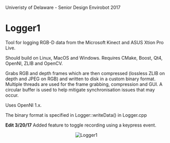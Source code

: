 Univeristy of Delaware - Senior Design Envirobot 2017

Logger1
=======

Tool for logging RGB-D data from the Microsoft Kinect and ASUS Xtion Pro Live. 

Should build on Linux, MacOS and Windows. Requires CMake, Boost, Qt4, OpenNI, ZLIB and OpenCV. 

Grabs RGB and depth frames which are then compressed (lossless ZLIB on depth and JPEG on RGB) and written to disk in a custom binary format. Multiple threads are used for the frame grabbing, compression and GUI. A circular buffer is used to help mitigate synchronisation issues that may occur. 

Uses OpenNI 1.x.

The binary format is specified in Logger::writeData() in Logger.cpp

**Edit 3/20/17** Added feature to toggle recording using a keypress event.

<p align="center">
  <img src="http://mp3guy.github.io/img/Logger1.png" alt="Logger1"/>
</p>

